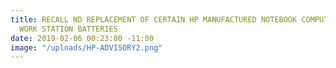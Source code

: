 ```yaml
---
title: RECALL ND REPLACEMENT OF CERTAIN HP MANUFACTURED NOTEBOOK COMPUTER AND MOBILE
  WORK STATION BATTERIES
date: 2019-02-06 00:23:00 -11:00
image: "/uploads/HP-ADVISORY2.png"
---
```


